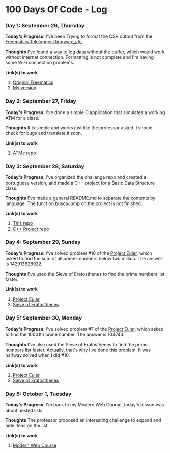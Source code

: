 # 100 Days Of Code - Log

### Day 1: September 26, Thursday

**Today's Progress**: I've been Trying to format the CSV output from the [Freematics Telelogger (firmware_v5)](https://github.com/stanleyhuangyc/Freematics/tree/master/firmware_v5/telelogger).

**Thoughts** I've found a way to log data without the buffer, which would work without internet connection. Formatting is not complete and I'm having some WiFi connection problems.

**Link(s) to work**
1. [Original Freematics](https://github.com/stanleyhuangyc/Freematics)
2. [My version](https://github.com/JordyAraujo/Freematics/tree/CSV_Log_Formatting/firmware_v5/telelogger)

### Day 2: September 27, Friday

**Today's Progress**: I've done a simple C application that simulates a working ATM for a class.

**Thoughts** It is simple and works just like the professor asked. I should check for bugs and translate it soon.

**Link(s) to work**
1. [ATMc repo](https://github.com/JordyAraujo/ATMc)

### Day 3: September 28, Saturday

**Today's Progress**: I've organized the challenge repo and created a portuguese version, and made a C++ project for a Basic Data Structure class.

**Thoughts** I've made a general README.md to separate the contents by language. The function buscaJump on the project is not finished.

**Link(s) to work**
1. [This repo](https://github.com/JordyAraujo/100-days-of-code)
2. [C++ Project repo](https://github.com/JordyAraujo/TrabalhoEDB)

### Day 4: September 29, Sunday

**Today's Progress**: I've solved problem #10 of the [Project Euler](https://projecteuler.net/problem=10), which asked to find the sum of all primes numbers below two million. The answer is 142913828922.

**Thoughts** I've used the Sieve of Eratosthenes to find the prime numbers list faster.

**Link(s) to work**
1. [Project Euler](https://projecteuler.net/problem=10)
2. [Sieve of Eratosthenes](https://en.wikipedia.org/wiki/Sieve_of_Eratosthenes)

### Day 5: September 30, Monday

**Today's Progress**: I've solved problem #7 of the [Project Euler](https://projecteuler.net/problem=7), which asked to find the 10001th prime number. The answer is 104743.

**Thoughts** I've also used the Sieve of Eratosthenes to find the prime numbers list faster. Actually, that's why I've done this problem. It was halfway solved when I did #10.

**Link(s) to work**
1. [Project Euler](https://projecteuler.net/problem=7)
2. [Sieve of Eratosthenes](https://en.wikipedia.org/wiki/Sieve_of_Eratosthenes)

### Day 6: October 1, Tuesday

**Today's Progress**: I'm back to my Modern Web Course, today's lesson was about nested lists.

**Thoughts** The professor proposed an interesting challenge to expand and hide itens on the list.

**Link(s) to work**
1. [Modern Web Course](https://www.udemy.com/share/1013eSBUYSeFhRRHw=/)